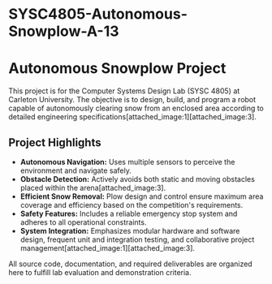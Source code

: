 # SYSC4805-Autonomous-Snowplow-A-13
# Autonomous Snowplow Project

This project is for the Computer Systems Design Lab (SYSC 4805) at Carleton University. The objective is to design, build, and program a robot capable of autonomously clearing snow from an enclosed area according to detailed engineering specifications[attached_image:1][attached_image:3].

## Project Highlights

- **Autonomous Navigation:** Uses multiple sensors to perceive the environment and navigate safely.
- **Obstacle Detection:** Actively avoids both static and moving obstacles placed within the arena[attached_image:3].
- **Efficient Snow Removal:** Plow design and control ensure maximum area coverage and efficiency based on the competition's requirements.
- **Safety Features:** Includes a reliable emergency stop system and adheres to all operational constraints.
- **System Integration:** Emphasizes modular hardware and software design, frequent unit and integration testing, and collaborative project management[attached_image:1][attached_image:3].

All source code, documentation, and required deliverables are organized here to fulfill lab evaluation and demonstration criteria.
